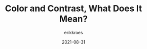 ---
author: erikkroes
date: 2021-08-31
tags:
  - accessibility
  - colors
  - contrast
target_url: https://www.erikkroes.nl/blog/color-and-contrast/
title: Color and Contrast, What Does It Mean?
---